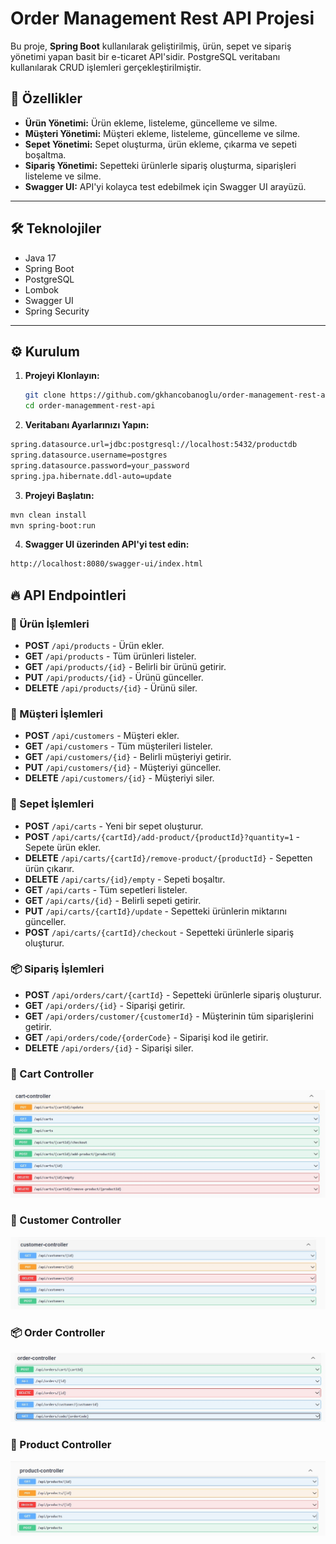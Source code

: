 # Order Management Rest API Projesi

Bu proje, **Spring Boot** kullanılarak geliştirilmiş, ürün, sepet ve sipariş yönetimi yapan basit bir e-ticaret API'sidir. PostgreSQL veritabanı kullanılarak CRUD işlemleri gerçekleştirilmiştir.

## 🚀 Özellikler

- **Ürün Yönetimi:** Ürün ekleme, listeleme, güncelleme ve silme.
- **Müşteri Yönetimi:** Müşteri ekleme, listeleme, güncelleme ve silme.
- **Sepet Yönetimi:** Sepet oluşturma, ürün ekleme, çıkarma ve sepeti boşaltma.
- **Sipariş Yönetimi:** Sepetteki ürünlerle sipariş oluşturma, siparişleri listeleme ve silme.
- **Swagger UI:** API'yi kolayca test edebilmek için Swagger UI arayüzü.

---

## 🛠️ Teknolojiler

- Java 17
- Spring Boot
- PostgreSQL
- Lombok
- Swagger UI
- Spring Security
---

## ⚙️ Kurulum

1. **Projeyi Klonlayın:**
   ```bash
   git clone https://github.com/gkhancobanoglu/order-management-rest-api
   cd order-managemment-rest-api
   ```
2. **Veritabanı Ayarlarınızı Yapın:**
  ```bash
  spring.datasource.url=jdbc:postgresql://localhost:5432/productdb
  spring.datasource.username=postgres
  spring.datasource.password=your_password
  spring.jpa.hibernate.ddl-auto=update
  ```
3. **Projeyi Başlatın:**

  ```bash
  mvn clean install
  mvn spring-boot:run
  ```

4. **Swagger UI üzerinden API'yi test edin:**
  ```bash
  http://localhost:8080/swagger-ui/index.html
  ```

## 🔥 API Endpointleri

### 🔄 Ürün İşlemleri
- **POST** `/api/products` - Ürün ekler.
- **GET** `/api/products` - Tüm ürünleri listeler.
- **GET** `/api/products/{id}` - Belirli bir ürünü getirir.
- **PUT** `/api/products/{id}` - Ürünü günceller.
- **DELETE** `/api/products/{id}` - Ürünü siler.

### 👥 Müşteri İşlemleri
- **POST** `/api/customers` - Müşteri ekler.
- **GET** `/api/customers` - Tüm müşterileri listeler.
- **GET** `/api/customers/{id}` - Belirli müşteriyi getirir.
- **PUT** `/api/customers/{id}` - Müşteriyi günceller.
- **DELETE** `/api/customers/{id}` - Müşteriyi siler.

### 🛒 Sepet İşlemleri
- **POST** `/api/carts` - Yeni bir sepet oluşturur.
- **POST** `/api/carts/{cartId}/add-product/{productId}?quantity=1` - Sepete ürün ekler.
- **DELETE** `/api/carts/{cartId}/remove-product/{productId}` - Sepetten ürün çıkarır.
- **DELETE** `/api/carts/{id}/empty` - Sepeti boşaltır.
- **GET** `/api/carts` - Tüm sepetleri listeler.
- **GET** `/api/carts/{id}` - Belirli sepeti getirir.
- **PUT** `/api/carts/{cartId}/update` - Sepetteki ürünlerin miktarını günceller.
- **POST** `/api/carts/{cartId}/checkout` - Sepetteki ürünlerle sipariş oluşturur.

### 📦 Sipariş İşlemleri
- **POST** `/api/orders/cart/{cartId}` - Sepetteki ürünlerle sipariş oluşturur.
- **GET** `/api/orders/{id}` - Siparişi getirir.
- **GET** `/api/orders/customer/{customerId}` - Müşterinin tüm siparişlerini getirir.
- **GET** `/api/orders/code/{orderCode}` - Siparişi kod ile getirir.
- **DELETE** `/api/orders/{id}` - Siparişi siler.


### 🛒 Cart Controller
![Cart Controller](src/main/resources/static/cart-controller.jpg)

### 👥 Customer Controller
![Customer Controller](src/main/resources/static/customer-controller.jpg)

### 📦 Order Controller
![Order Controller](src/main/resources/static/order-controller.jpg)

### 🔄 Product Controller
![Product Controller](src/main/resources/static/product-controller.jpg)



